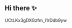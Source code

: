 ## Hi there ✨

UCtLKx3gDXGzfm_l1rDdb9yw

<!--
**RayshaanFish/RayshaanFish** is a ✨ _special_ ✨ repository because its `README.md` (this file) appears on your GitHub profile.


- 🔭 I’m currently working on ...
- 🌱 I’m currently learning ...
- 👯 I’m looking to collaborate on ...
- 🤔 I’m looking for help with ...
- 🌱 I’m currently learning ...



-->
